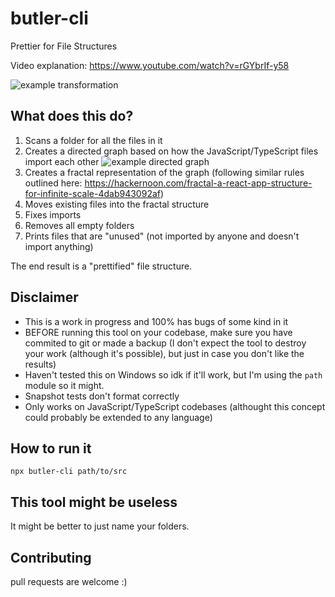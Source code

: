 # butler-cli

Prettier for File Structures

Video explanation: https://www.youtube.com/watch?v=rGYbrIf-y58

![example transformation](https://github.com/benawad/butler-cli/blob/master/assets/example.png)

## What does this do?

1. Scans a folder for all the files in it
2. Creates a directed graph based on how the JavaScript/TypeScript files import each other
![example directed graph](https://github.com/benawad/butler-cli/blob/master/assets/graph.png)
3. Creates a fractal representation of the graph (following similar rules outlined here: https://hackernoon.com/fractal-a-react-app-structure-for-infinite-scale-4dab943092af)
4. Moves existing files into the fractal structure
5. Fixes imports
6. Removes all empty folders
7. Prints files that are "unused" (not imported by anyone and doesn't import anything)

The end result is a "prettified" file structure.

## Disclaimer

- This is a work in progress and 100% has bugs of some kind in it
- BEFORE running this tool on your codebase, make sure you have commited to git or made a backup (I don't expect the tool to destroy your work (although it's possible), but just in case you don't like the results)
- Haven't tested this on Windows so idk if it'll work, but I'm using the `path` module so it might.
- Snapshot tests don't format correctly
- Only works on JavaScript/TypeScript codebases (althought this concept could probably be extended to any language)

## How to run it

```
npx butler-cli path/to/src
```

## This tool might be useless

It might be better to just name your folders.

## Contributing

pull requests are welcome :)

